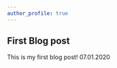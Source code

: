 ```yaml
---
author_profile: true
---
```


<!-- <div class="sidenav"></div> -->

## First Blog post

This is my first blog post!
07.01.2020

